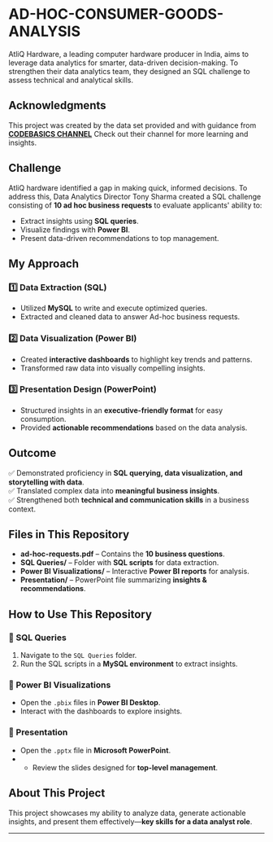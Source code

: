 # **AD-HOC-CONSUMER-GOODS-ANALYSIS**   
AtliQ Hardware, a leading computer hardware producer in India, aims to leverage data analytics for smarter, data-driven decision-making. To strengthen their data analytics team, they designed an SQL challenge to assess technical and analytical skills.  

## Acknowledgments
This project was created by the data set provided and with guidance from [**CODEBASICS CHANNEL**](http://surl.li/nqzscw) Check out their channel for more learning and insights.

## **Challenge**  
AtliQ hardware identified a gap in making quick, informed decisions. To address this, Data Analytics Director Tony Sharma created a SQL challenge consisting of **10 ad hoc business requests** to evaluate applicants' ability to:  
- Extract insights using **SQL queries**.  
- Visualize findings with **Power BI**.  
- Present data-driven recommendations to top management.  

## **My Approach**  
### **1️⃣ Data Extraction (SQL)**  
- Utilized **MySQL** to write and execute optimized queries.  
- Extracted and cleaned data to answer Ad-hoc business requests.  

### **2️⃣ Data Visualization (Power BI)**  
- Created **interactive dashboards** to highlight key trends and patterns.  
- Transformed raw data into visually compelling insights.  

### **3️⃣ Presentation Design (PowerPoint)**  
- Structured insights in an **executive-friendly format** for easy consumption.  
- Provided **actionable recommendations** based on the data analysis.  

## **Outcome**  
✅ Demonstrated proficiency in **SQL querying, data visualization, and storytelling with data**.  
✅ Translated complex data into **meaningful business insights**.  
✅ Strengthened both **technical and communication skills** in a business context.  

## **Files in This Repository**  
- **ad-hoc-requests.pdf** – Contains the **10 business questions**.  
- **SQL Queries/** – Folder with **SQL scripts** for data extraction.  
- **Power BI Visualizations/** – Interactive **Power BI reports** for analysis.  
- **Presentation/** – PowerPoint file summarizing **insights & recommendations**.  

## **How to Use This Repository**  
### **🔹 SQL Queries**  
1. Navigate to the `SQL Queries` folder.  
2. Run the SQL scripts in a **MySQL environment** to extract insights.  

### **🔹 Power BI Visualizations**  
- Open the `.pbix` files in **Power BI Desktop**.  
- Interact with the dashboards to explore insights.  

### **🔹 Presentation**  
- Open the `.pptx` file in **Microsoft PowerPoint**.
- - Review the slides designed for **top-level management**.  

## **About This Project**  
This project showcases my ability to analyze data, generate actionable insights, and present them effectively—**key skills for a data analyst role**.  

---
